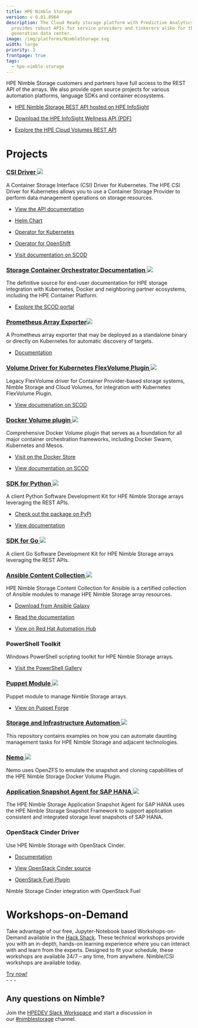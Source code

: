 ```yaml
---
title: HPE Nimble Storage
version: v 6.01.8964
description: The Cloud Ready storage platform with Predictive Analytics that
  provides robust APIs for service providers and tinkerers alike for the next
  generation data center.
image: /img/platforms/NimbleStorage.svg
width: large
priority: 3
frontpage: true
tags:
  - hpe-nimble-storage
---
```

HPE Nimble Storage customers and partners have full access to the REST API of the arrays. We also provide open source projects for various automation platforms, language SDKs and container ecosystems.

* [HPE Nimble Storage REST API hosted on HPE InfoSight](https://infosight.hpe.com/InfoSight/media/cms/active/public/pubs_REST_API_Reference_NOS_53x.whz)

* [Download the HPE InfoSight Wellness API (PDF)](https://infosight.hpe.com/InfoSight/media/cms/active/public/pubs_HPE_infosight_wellness_spec.pdf)

* [Explore the HPE Cloud Volumes REST API](https://docs.cloudvolumes.hpe.com/help/rest/api-overview/)

# Projects

### [CSI Driver ![](Github)](https://github.com/hpe-storage/csi-driver)

A Container Storage Interface (CSI) Driver for Kubernetes. The HPE CSI Driver for Kubernetes allows you to use a Container Storage Provider to perform data management operations on storage resources.

- [View the API documentation](https://developer.hpe.com/api/hpe-nimble-csp/)

- [Helm Chart](https://hub.helm.sh/charts/hpe-storage/hpe-csi-driver)

- [Operator for Kubernetes](https://operatorhub.io/operator/hpe-csi-driver-operator)

- [Operator for OpenShift](https://access.redhat.com/containers/#/registry.connect.redhat.com/hpestorage/csi-driver-operator)

- [Visit documentation on SCOD](https://scod.hpedev.io/csi_driver/index.html)

### [Storage Container Orchestrator Documentation ![](Github)](https://github.com/hpe-storage/scod)

The definitive source for end-user documentation for HPE storage integration with Kubernetes, Docker and neighboring partner ecosystems, including the HPE Container Platform.

- [Explore the SCOD portal](https://scod.hpedev.io/)

### [Prometheus Array Exporter![](Github)](https://github.com/hpe-storage/array-exporter)

A Prometheus array exporter that may be deployed as a standalone binary or directly on Kubernetes for automatic discovery of targets.

- [Documentation](https://hpe-storage.github.io/array-exporter)

### [Volume Driver for Kubernetes FlexVolume Plugin ![](Github)](https://github.com/hpe-storage/flexvolume-driver)

Legacy FlexVolume driver for Container Provider-based storage systems, Nimble Storage and Cloud Volumes, for integration with Kubernetes FlexVolume Plugin.

- [View documenation on SCOD](https://scod.hpedev.io/flexvolume_driver/container_provider/index.html)

### [Docker Volume plugin ![](Github)](https://github.com/hpe-storage/common-host-utils/tree/master/cmd/dockervolumed/managedplugin)

Comprehensive Docker Volume plugin that serves as a foundation for all major container orchestration frameworks, including Docker Swarm, Kubernetes and Mesos.

- [Visit on the Docker Store](https://store.docker.com/plugins/nimble)

- [View documentation on SCOD](https://scod.hpedev.io/docker_volume_plugins/hpe_nimble_storage/index.html)

### [SDK for Python ![](Github)](https://github.com/hpe-storage/nimble-python-sdk)

A client Python Software Development Kit for HPE Nimble Storage arrays leveraging the REST APIs.

- [Check out the package on PyPi](https://pypi.org/project/nimble-sdk/)

- [View documentation](https://hpe-storage.github.io/nimble-python-sdk/)

### [SDK for Go ![](Github)](https://github.com/hpe-storage/nimble-golang-sdk)

A client Go Software Development Kit for HPE Nimble Storage arrays leveraging the REST APIs.

### [Ansible Content Collection ![](Github)](https://github.com/hpe-storage/nimble-ansible-modules)

HPE Nimble Storage Content Collection for Ansible is a certified collection of Ansible modules to manage HPE Nimble Storage array resources.

- [Download from Ansible Galaxy](https://galaxy.ansible.com/hpe/nimble)

- [Read the documentation](https://hpe-storage.github.io/nimble-ansible-modules)

- [View on Red Hat Automation Hub](https://cloud.redhat.com/ansible/automation-hub/hpe/nimble/)

### PowerShell Toolkit

Windows PowerShell scripting toolkit for HPE Nimble Storage arrays.

- [Visit the PowerShell Gallery](https://www.powershellgallery.com/packages/HPENimblePowerShellToolkit/3.0.0)

### [Puppet Module ![](Github)](https://github.com/NimbleStorage/nimble-puppet)

Puppet module to manage Nimble Storage arrays.

- [View on Puppet Forge](https://forge.puppet.com/nimblestorage/nimblestorage)

### [Storage and Infrastructure Automation ![](Github)](https://github.com/NimbleStorage/automation-examples)

This repository contains examples on how you can automate daunting management tasks for HPE Nimble Storage and adjacent technologies.

### [Nemo ![](Github)](https://github.com/NimbleStorage/Nemo)

Nemo uses OpenZFS to emulate the snapshot and cloning capabilities of the HPE Nimble Storage Docker Volume Plugin.

### [Application Snapshot Agent for SAP HANA ![](Github)](https://github.com/NimbleStorage/nimble-sap-hana-agent)

The HPE Nimble Storage Application Snapshot Agent for SAP HANA uses the HPE Nimble Storage Snapshot Framework to support application consistent and integrated storage level snapshots of SAP HANA.

### OpenStack Cinder Driver

Use HPE Nimble Storage with OpenStack Cinder.

- [Documentation](https://docs.openstack.org/cinder/latest/configuration/block-storage/drivers/nimble-volume-driver.html)

- [View OpenStack Cinder source](https://opendev.org/openstack/cinder)

- [OpenStack Fuel Plugin](https://github.com/NimbleStorage/nimble-fuel-cinder-plugin)

Nimble Storage Cinder integration with OpenStack Fuel

# Workshops-on-Demand

Take advantage of our free, Jupyter-Notebook based Workshops-on-Demand available in the [Hack Shack](https://hackshack.hpedev.io/). These technical workshops provide you with an in-depth, hands-on learning experience where you can interact with and learn from the experts. Designed to fit your schedule, these workshops are available 24/7 – any time, from anywhere. Nimble/CSI workshops are available today.

<link rel="stylesheet" href="https://www.w3schools.com/w3css/4/w3.css">
<div class="w3-container w3-center w3-margin-bottom">
  <a href="https://hackshack.hpedev.io/workshops"><button type="button" class="w3-btn w3-teal">Try now!</button></a>
</div>
- - -

## Any questions on Nimble?

Join the [HPEDEV Slack Workspace](https://slack.hpedev.io/) and start a discussion in our [\#nimblestorage](https://hpedev.slack.com/archives/C7TTAHRUN) channel.